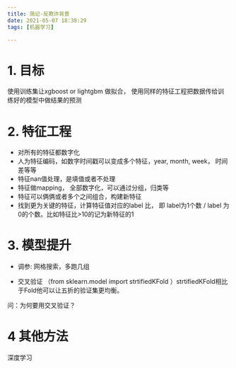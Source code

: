 ```yaml
---
title: 简记-反欺诈背景
date: 2021-05-07 18:38:29
tags: [机器学习]

---
```


# 1. 目标

使用训练集让xgboost or lightgbm 做拟合， 使用同样的特征工程把数据传给训练好的模型中做结果的预测

# 2. 特征工程

- 对所有的特征都数字化
- 人为特征编码，如数字时间戳可以变成多个特征，year, month, week， 时间差等等
- 特征nan值处理，是填值或者不处理
- 特征做mapping， 全部数字化，可以通过分组，归类等
- 特征可以俩俩或者多个之间组合，构建新特征
- 找到更为关键的特征，计算特征值对应的label 比， 即  label为1个数 / label 为0的个数。比如特征比>10的记为新特征的1

# 3. 模型提升

- 调参: 网格搜索，多跑几组

- 交叉验证 （from sklearn.model import strtifiedKFold ）strtifiedKFold相比于Fold他可以让五折的验证集更均衡。 

问：为何要用交叉验证？



# 4 其他方法

深度学习

